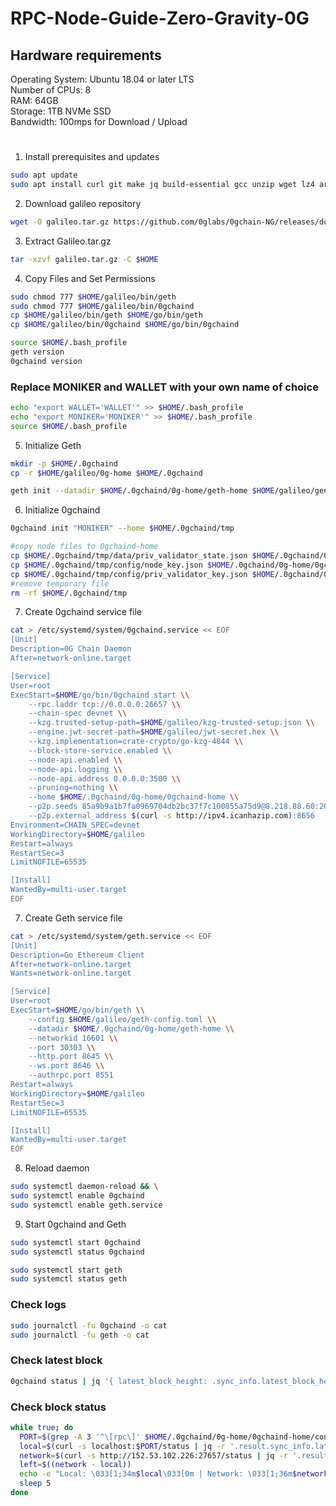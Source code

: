 # RPC-Node-Guide-Zero-Gravity-0G
## Hardware requirements

Operating System:  Ubuntu 18.04 or later LTS  
Number of CPUs:    8  
RAM:	             64GB  
Storage:           1TB NVMe SSD  
Bandwidth:         100mps for Download / Upload

#
1. Install prerequisites and updates
```bash
sudo apt update
sudo apt install curl git make jq build-essential gcc unzip wget lz4 aria2 -y
```

2. Download galileo repository
```bash
wget -O galileo.tar.gz https://github.com/0glabs/0gchain-NG/releases/download/v1.1.1/galileo-v1.1.1.tar.gz
```

3. Extract Galileo.tar.gz
```bash
tar -xzvf galileo.tar.gz -C $HOME
```
4. Copy Files and Set Permissions
```bash
sudo chmod 777 $HOME/galileo/bin/geth
sudo chmod 777 $HOME/galileo/bin/0gchaind
cp $HOME/galileo/bin/geth $HOME/go/bin/geth
cp $HOME/galileo/bin/0gchaind $HOME/go/bin/0gchaind
```
```bash
source $HOME/.bash_profile
geth version
0gchaind version
```
### Replace MONIKER and WALLET with your own name of choice
```bash
echo "export WALLET='WALLET'" >> $HOME/.bash_profile
echo "export MONIKER='MONIKER'" >> $HOME/.bash_profile
source $HOME/.bash_profile
```
5. Initialize Geth
```bash
mkdir -p $HOME/.0gchaind
cp -r $HOME/galileo/0g-home $HOME/.0gchaind
```
```bash
geth init --datadir $HOME/.0gchaind/0g-home/geth-home $HOME/galileo/genesis.json
```
6. Initialize 0gchaind
```bash
0gchaind init "MONIKER" --home $HOME/.0gchaind/tmp
```
```bash
#copy node files to 0gchaind-home
cp $HOME/.0gchaind/tmp/data/priv_validator_state.json $HOME/.0gchaind/0g-home/0gchaind-home/data/
cp $HOME/.0gchaind/tmp/config/node_key.json $HOME/.0gchaind/0g-home/0gchaind-home/config/
cp $HOME/.0gchaind/tmp/config/priv_validator_key.json $HOME/.0gchaind/0g-home/0gchaind-home/config/
#remove temporary file
rm -rf $HOME/.0gchaind/tmp
```
7. Create 0gchaind service file
```bash
cat > /etc/systemd/system/0gchaind.service << EOF
[Unit]
Description=0G Chain Daemon
After=network-online.target

[Service]
User=root
ExecStart=$HOME/go/bin/0gchaind start \\
    --rpc.laddr tcp://0.0.0.0:26657 \\
    --chain-spec devnet \\
    --kzg.trusted-setup-path=$HOME/galileo/kzg-trusted-setup.json \\
    --engine.jwt-secret-path=$HOME/galileo/jwt-secret.hex \\
    --kzg.implementation=crate-crypto/go-kzg-4844 \\
    --block-store-service.enabled \\
    --node-api.enabled \\
    --node-api.logging \\
    --node-api.address 0.0.0.0:3500 \\
    --pruning=nothing \\
    --home $HOME/.0gchaind/0g-home/0gchaind-home \\
    --p2p.seeds 85a9b9a1b7fa0969704db2bc37f7c100855a75d9@8.218.88.60:26656 \\
    --p2p.external_address $(curl -s http://ipv4.icanhazip.com):8656
Environment=CHAIN_SPEC=devnet
WorkingDirectory=$HOME/galileo
Restart=always
RestartSec=3
LimitNOFILE=65535

[Install]
WantedBy=multi-user.target
EOF
```
7. Create Geth service file
```bash
cat > /etc/systemd/system/geth.service << EOF
[Unit]
Description=Go Ethereum Client
After=network-online.target
Wants=network-online.target

[Service]
User=root
ExecStart=$HOME/go/bin/geth \\
    --config $HOME/galileo/geth-config.toml \\
    --datadir $HOME/.0gchaind/0g-home/geth-home \\
    --networkid 16601 \\
    --port 30303 \\
    --http.port 8645 \\
    --ws.port 8646 \\
    --authrpc.port 8551
Restart=always
WorkingDirectory=$HOME/galileo
RestartSec=3
LimitNOFILE=65535

[Install]
WantedBy=multi-user.target
EOF
```
8. Reload daemon
```bash
sudo systemctl daemon-reload && \
sudo systemctl enable 0gchaind
sudo systemctl enable geth.service
```
9. Start 0gchaind and Geth
```bash
sudo systemctl start 0gchaind
sudo systemctl status 0gchaind
```
```bash
sudo systemctl start geth
sudo systemctl status geth
```
### Check logs
```bash
sudo journalctl -fu 0gchaind -o cat
sudo journalctl -fu geth -o cat
```
### Check latest block
```bash
0gchaind status | jq '{ latest_block_height: .sync_info.latest_block_height, catching_up: .sync_info.catching_up }'
```
### Check block status
```bash
while true; do
  PORT=$(grep -A 3 '^\[rpc\]' $HOME/.0gchaind/0g-home/0gchaind-home/config/config.toml | grep -oP 'laddr = "tcp://[0-9.:]+:\K\d+')
  local=$(curl -s localhost:$PORT/status | jq -r '.result.sync_info.latest_block_height//0')
  network=$(curl -s http://152.53.102.226:27657/status | jq -r '.result.sync_info.latest_block_height//0')
  left=$((network - local))
  echo -e "Local: \033[1;34m$local\033[0m | Network: \033[1;36m$network\033[0m | Left: \033[1;31m$left\033[0m"
  sleep 5
done
```









